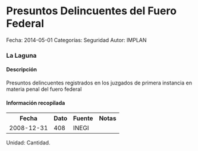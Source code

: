 Presuntos Delincuentes del Fuero Federal
=====

Fecha: 2014-05-01
Categorías: Seguridad
Autor: IMPLAN

### La Laguna

#### Descripción

Presuntos delincuentes registrados en los juzgados de primera instancia en materia penal del fuero federal

#### Información recopilada

<table class="table table-hover table-bordered">
  <tr><th>Fecha</th><th>Dato</th><th>Fuente</th><th>Notas</th></tr>
  <tr><td>2008-12-31</td><td>408</td><td>INEGI</td><td></td></tr>
</table>

Unidad: Cantidad.
